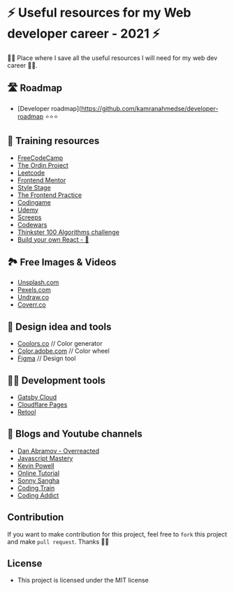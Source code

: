 # ⚡️ Useful resources for my Web developer career -  2021 ⚡️
💪🏻  Place where I save all the useful resources I will need for my web dev career 💪🏻.

## 🛣 Roadmap
- [Developer roadmap](https://github.com/kamranahmedse/developer-roadmap ⭐️⭐️⭐️

## 📙 Training resources
- [FreeCodeCamp](https://www.freecodecamp.org/)
- [The Ordin Project](https://www.theodinproject.com/)
- [Leetcode](https://leetcode.com/)
- [Frontend Mentor](https://www.frontendmentor.io/)
- [Style Stage](https://stylestage.dev/)
- [The Frontend Practice](https://www.frontendpractice.com/)
- [Codingame](https://www.codingame.com/home)
- [Udemy](https://www.udemy.com/)
- [Screeps](https://screeps.com/)
- [Codewars](https://www.codewars.com/)
- [Thinkster 100 Algorithms challenge](https://thinkster.io/tutorials/100-algorithms-challenge)
- [Build your own React - 🔑](https://pomb.us/build-your-own-react/)

## 🏞 Free Images & Videos
- [Unsplash.com](Unsplash.com)
- [Pexels.com](Pexels.com)
- [Undraw.co](Undraw.co)
- [Coverr.co](Coverr.co)

## 🎨 Design idea and tools
- [Coolors.co](https://coolors.co/) // Color generator
- [Color.adobe.com](https://color.adobe.com/create/color-wheel) // Color wheel
- [Figma](https://www.figma.com/) // Design tool
 
 ## 🧑‍💻 Development tools
- [Gatsby Cloud](https://gatsbyjs.com/) 
- [Cloudflare Pages](https://pages.cloudflare.com/)
- [Retool](https://retool.com/)

## 🎥 Blogs and Youtube channels
- [Dan Abramov - Overreacted](https://overreacted.io/)
- [Javascript Mastery](https://www.youtube.com/watch?v=9CEW3Tmx2tg)
- [Kevin Powell](https://www.youtube.com/channel/UCJZv4d5rbIKd4QHMPkcABCw)
- [Online Tutorial](https://www.youtube.com/c/OnlineTutorials4Designers)
- [Sonny Sangha](https://www.youtube.com/user/ssangha32)
- [Coding Train](https://www.youtube.com/user/shiffman)
- [Coding Addict](https://www.youtube.com/channel/UCMZFwxv5l-XtKi693qMJptA)

## Contribution
If you want to make contribution for this project, feel free to `fork` this project and make `pull request`. Thanks 🙏🏻

## License

- This project is licensed under the MIT license

